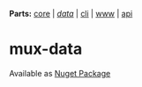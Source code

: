 **Parts:** [core](https://github.com/tobiaswuerth/mux-core) | *[data](https://github.com/tobiaswuerth/mux-data)* | [cli](https://github.com/tobiaswuerth/mux-cli) | [www](https://github.com/tobiaswuerth/mux-www) | [api](https://github.com/tobiaswuerth/mux-api)

# mux-data

Available as [Nuget Package](https://www.nuget.org/packages/ch.wuerth.tobias.mux.Data/)
